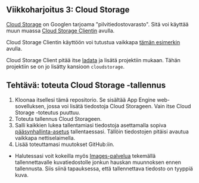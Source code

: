 Viikkoharjoitus 3: Cloud Storage
--------------------------------

[Cloud Storage](https://cloud.google.com/storage/) on Googlen tarjoama "pilvitiedostovarasto".
Sitä voi käyttää muun muassa [Cloud Storage Clientin](https://cloud.google.com/appengine/docs/python/googlecloudstorageclient/) avulla.

Cloud Storage Clientin käyttöön voi tutustua vaikkapa [tämän esimerkin](https://cloud.google.com/appengine/docs/python/googlecloudstorageclient/getstarted) avulla.

Cloud Storage Client pitää itse [ladata](https://cloud.google.com/appengine/docs/python/googlecloudstorageclient/download) ja lisätä projektiin mukaan. Tähän projektiin se on jo lisätty kansioon `cloudstorage`.

## Tehtävä: toteuta Cloud Storage -tallennus
1. Kloonaa itsellesi tämä repositorio. Se sisältää App Engine web-sovelluksen, jossa voi lisätä tiedostoja Cloud Storageen. Vain itse Cloud Storage -toteutus puuttuu.
2. Toteuta tallennus Cloud Storageen.
3. Salli kaikkien lukea tallentamiasi tiedostoja asettamalla sopiva [pääsynhallinta-asetus](https://cloud.google.com/storage/docs/accesscontrol) tallentaessasi. Tällöin tiedostojen pitäisi avautua vaikkapa nettiselaimella.
4. Lisää toteuttamasi muutokset GitHub:iin.

* Halutessasi voit kokeilla myös [Images-palvelua](https://cloud.google.com/appengine/docs/python/images/) tekemällä tallennettavalle kuvatiedostolle jonkun hauskan muunnoksen ennen tallennusta. Siis siinä tapauksessa, että tallennettava tiedosto on tyyppiä kuva.
